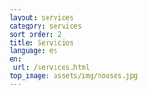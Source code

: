 ```yaml
---
layout: services
category: services
sort_order: 2
title: Servicios
language: es
en:
 url: /services.html
top_image: assets/img/houses.jpg
---
```


